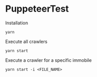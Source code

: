 # PuppeteerTest

Installation

`yarn`

Execute all crawlers

`yarn start`

Execute a crawler for a specific immobile

`yarn start -i <FILE_NAME>`
